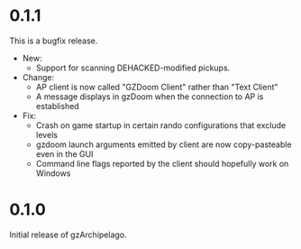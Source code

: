 # 0.1.1

This is a bugfix release.

- New:
  - Support for scanning DEHACKED-modified pickups.
- Change:
  - AP client is now called "GZDoom Client" rather than "Text Client"
  - A message displays in gzDoom when the connection to AP is established
- Fix:
  - Crash on game startup in certain rando configurations that exclude levels
  - gzdoom launch arguments emitted by client are now copy-pasteable even in
    the GUI
  - Command line flags reported by the client should hopefully work on Windows

# 0.1.0

Initial release of gzArchipelago.

